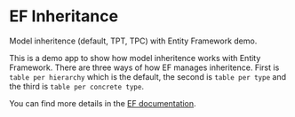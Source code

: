 # EF Inheritance

Model inheritence (default, TPT, TPC) with Entity Framework demo. 

This is a demo app to show how model inheritence works with Entity Framework. There are 
three ways of how EF manages inheritence. First is `table per hierarchy` which is the default, 
the second is `table per type` and the third is `table per concrete type`.

You can find more details in the [EF documentation](https://learn.microsoft.com/en-us/ef/core/modeling/inheritance).